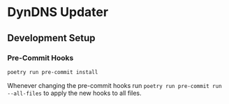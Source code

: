 # DynDNS Updater

## Development Setup

### Pre-Commit Hooks
```bash
poetry run pre-commit install
```

Whenever changing the pre-commit hooks run `poetry run pre-commit run --all-files` to apply the new
hooks to all files.
